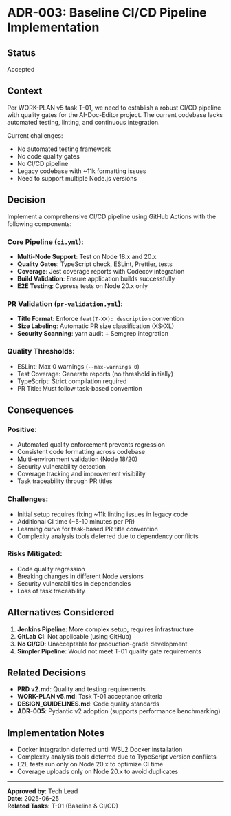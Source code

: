 # ADR-003: Baseline CI/CD Pipeline Implementation

## Status

Accepted

## Context

Per WORK-PLAN v5 task T-01, we need to establish a robust CI/CD pipeline with quality gates for the AI-Doc-Editor project. The current codebase lacks automated testing, linting, and continuous integration.

Current challenges:

- No automated testing framework
- No code quality gates
- No CI/CD pipeline
- Legacy codebase with ~11k formatting issues
- Need to support multiple Node.js versions

## Decision

Implement a comprehensive CI/CD pipeline using GitHub Actions with the following components:

### Core Pipeline (`ci.yml`):

- **Multi-Node Support**: Test on Node 18.x and 20.x
- **Quality Gates**: TypeScript check, ESLint, Prettier, tests
- **Coverage**: Jest coverage reports with Codecov integration
- **Build Validation**: Ensure application builds successfully
- **E2E Testing**: Cypress tests on Node 20.x only

### PR Validation (`pr-validation.yml`):

- **Title Format**: Enforce `feat(T-XX): description` convention
- **Size Labeling**: Automatic PR size classification (XS-XL)
- **Security Scanning**: yarn audit + Semgrep integration

### Quality Thresholds:

- ESLint: Max 0 warnings (`--max-warnings 0`)
- Test Coverage: Generate reports (no threshold initially)
- TypeScript: Strict compilation required
- PR Title: Must follow task-based convention

## Consequences

### Positive:

- Automated quality enforcement prevents regression
- Consistent code formatting across codebase
- Multi-environment validation (Node 18/20)
- Security vulnerability detection
- Coverage tracking and improvement visibility
- Task traceability through PR titles

### Challenges:

- Initial setup requires fixing ~11k linting issues in legacy code
- Additional CI time (~5-10 minutes per PR)
- Learning curve for task-based PR title convention
- Complexity analysis tools deferred due to dependency conflicts

### Risks Mitigated:

- Code quality regression
- Breaking changes in different Node versions
- Security vulnerabilities in dependencies
- Loss of task traceability

## Alternatives Considered

1. **Jenkins Pipeline**: More complex setup, requires infrastructure
2. **GitLab CI**: Not applicable (using GitHub)
3. **No CI/CD**: Unacceptable for production-grade development
4. **Simpler Pipeline**: Would not meet T-01 quality gate requirements

## Related Decisions

- **PRD v2.md**: Quality and testing requirements
- **WORK-PLAN v5.md**: Task T-01 acceptance criteria
- **DESIGN_GUIDELINES.md**: Code quality standards
- **ADR-005**: Pydantic v2 adoption (supports performance benchmarking)

## Implementation Notes

- Docker integration deferred until WSL2 Docker installation
- Complexity analysis tools deferred due to TypeScript version conflicts
- E2E tests run only on Node 20.x to optimize CI time
- Coverage uploads only on Node 20.x to avoid duplicates

---

**Approved by**: Tech Lead  
**Date**: 2025-06-25  
**Related Tasks**: T-01 (Baseline & CI/CD)
